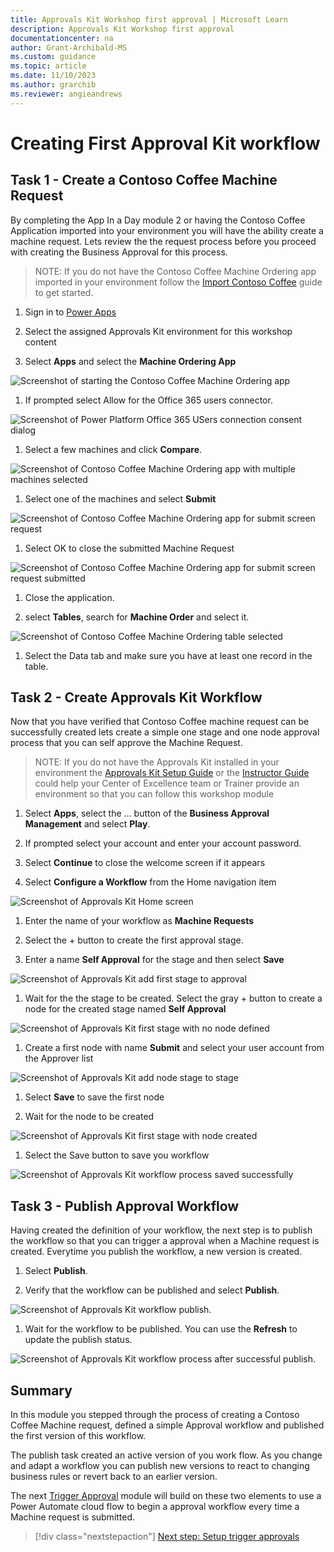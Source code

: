```yaml
---
title: Approvals Kit Workshop first approval | Microsoft Learn
description: Approvals Kit Workshop first approval
documentationcenter: na
author: Grant-Archibald-MS
ms.custom: guidance
ms.topic: article
ms.date: 11/10/2023
ms.author: grarchib
ms.reviewer: angieandrews
---
```


# Creating First Approval Kit workflow

## Task 1 - Create a Contoso Coffee Machine Request

By completing the App In a Day module 2 or having the Contoso Coffee Application imported into your environment you will have the ability create a machine request. Lets review the the request process before you proceed with creating the Business Approval for this process.

> NOTE: If you do not have the Contoso Coffee Machine Ordering app imported in your environment follow the [Import Contoso Coffee](./import-contoso-coffee.md) guide to get started.

1. Sign in to [Power Apps](https://make.powerapps.com)

1. Select the assigned Approvals Kit environment for this workshop content

1. Select **Apps** and select the **Machine Ordering App**

  ![Screenshot of starting the Contoso Coffee Machine Ordering app](./media/machine-ordering-app-play.png)

1. If prompted select Allow for the Office 365 users connector.

  ![Screenshot of Power Platform Office 365 USers connection consent dialog](./media/office-365-users-connection-allow.png)

1. Select a few machines and click **Compare**.

  ![Screenshot of Contoso Coffee Machine Ordering app with multiple machines selected](./media/contoso-coffee-select-machines.png)

1. Select one of the machines and select **Submit**

  ![Screenshot of Contoso Coffee Machine Ordering app for submit screen request](./media/contoso-coffee-submit-request.png)

1. Select OK to close the submitted Machine Request

  ![Screenshot of Contoso Coffee Machine Ordering app for submit screen request submitted](./media/contoso-coffee-submitted-request.png)

1. Close the application.

1. select **Tables**, search for **Machine Order** and select it.

  ![Screenshot of Contoso Coffee Machine Ordering table selected](./media/machine-order-table-select.png)

1. Select the Data tab and make sure you have at least one record in the table.

## Task 2 - Create Approvals Kit Workflow

Now that you have verified that Contoso Coffee machine request can be successfully created lets create a simple one stage and one node approval process that you can self approve the Machine Request.

> NOTE: If you do not have the Approvals Kit installed in your environment the [Approvals Kit Setup Guide](../../setup.md) or the [Instructor Guide](../instructor-guide/overview.md) could help your Center of Excellence team or Trainer provide an environment so that you can follow this workshop module

1. Select **Apps**, select the … button of the **Business Approval Management** and select **Play**.

1. If prompted select your account and enter your account password.

1. Select **Continue** to close the welcome screen if it appears

1. Select **Configure a Workflow** from the Home navigation item

  ![Screenshot of Approvals Kit Home screen](./media/approvals-kit-home-screen.png)

1. Enter the name of your workflow as **Machine Requests**

1. Select the + button to create the first approval stage.

1. Enter a name **Self Approval** for the stage and then select **Save**

  ![Screenshot of Approvals Kit add first stage to approval](./media/approvals-kit-create-first-stage.png)

1. Wait for the the stage to be created. Select the gray + button to create a node for the created stage named **Self Approval**

  ![Screenshot of Approvals Kit first stage with no node defined](./media/approvals-kit-first-stage-no-node.png)

1. Create a first node with name **Submit** and select your user account from the Approver list

  ![Screenshot of Approvals Kit add node stage to stage](./media/approvals-kit-create-first-node.png)

1. Select **Save** to save the first node

1. Wait for the node to be created

  ![Screenshot of Approvals Kit first stage with node created](./media/approvals-kit-first-stage-node-created.png)

1. Select the Save button to save you workflow

  ![Screenshot of Approvals Kit workflow process saved successfully](./media/approvals-kit-workflow-saved.png)

## Task 3 - Publish Approval Workflow

Having created the definition of your workflow, the next step is to publish the workflow so that you can trigger a approval when a Machine request is created. Everytime you publish the workflow, a new version is created.

1. Select **Publish**.

1. Verify that the workflow can be published and select **Publish**.

 ![Screenshot of Approvals Kit workflow publish](./media/approvals-kit-workflow-publish.png).

1. Wait for the workflow to be published. You can use the **Refresh** to update the publish status.

 ![Screenshot of Approvals Kit workflow process after successful publish](./media/approvals-kit-workflow-published.png).

## Summary

In this module you stepped through the process of creating a Contoso Coffee Machine request, defined a simple Approval workflow and published the first version of this workflow.

The publish task created an active version of you work flow. As you change and adapt a workflow you can publish new versions to react to changing business rules or revert back to an earlier version.

The next [Trigger Approval](./trigger-approval.md) module will build on these two elements to use a Power Automate cloud flow to begin a approval workflow every time a Machine request is submitted.

> [!div class="nextstepaction"]
> [Next step: Setup trigger approvals](./trigger-approval.md)